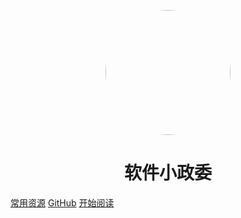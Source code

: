 <p align="center">
<img src="http://images.utunan.com/images/avatar.jpg" width="200" height="200" style="border-radius:100px"/>
</p>
<h1 align="center">软件小政委</h1>

[常用资源](/?id=welcome)
[GitHub](https://github.com/xiaozhengwei)
[开始阅读](/?id=welcome)


